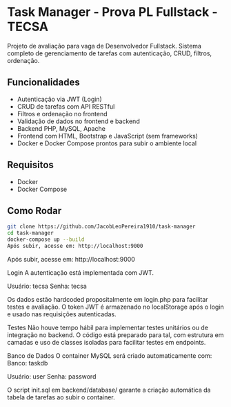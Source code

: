 # Task Manager - Prova PL Fullstack - TECSA

Projeto de avaliação para vaga de Desenvolvedor Fullstack. Sistema completo de gerenciamento de tarefas com autenticação, CRUD, filtros, ordenação.

## Funcionalidades

- Autenticação via JWT (Login)
- CRUD de tarefas com API RESTful
- Filtros e ordenação no frontend
- Validação de dados no frontend e backend
- Backend PHP, MySQL, Apache
- Frontend com HTML, Bootstrap e JavaScript (sem frameworks)
- Docker e Docker Compose prontos para subir o ambiente local

## Requisitos

- Docker
- Docker Compose

## Como Rodar

```bash
git clone https://github.com/JacobLeoPereira1910/task-manager
cd task-manager
docker-compose up --build
Após subir, acesse em: http://localhost:9000
```



Após subir, acesse em: http://localhost:9000

Login
A autenticação está implementada com JWT.

Usuário: tecsa
Senha: tecsa

Os dados estão hardcoded propositalmente em login.php para facilitar testes e avaliação. O token JWT é armazenado no localStorage após o login e usado nas requisições autenticadas.



Testes
Não houve tempo hábil para implementar testes unitários ou de integração no backend. O código está preparado para tal, com estrutura em camadas e uso de classes isoladas para facilitar testes em endpoints.

Banco de Dados
O container MySQL será criado automaticamente com:
Banco: taskdb

Usuário: user
Senha: password

O script init.sql em backend/database/ garante a criação automática da tabela de tarefas ao subir o container.



